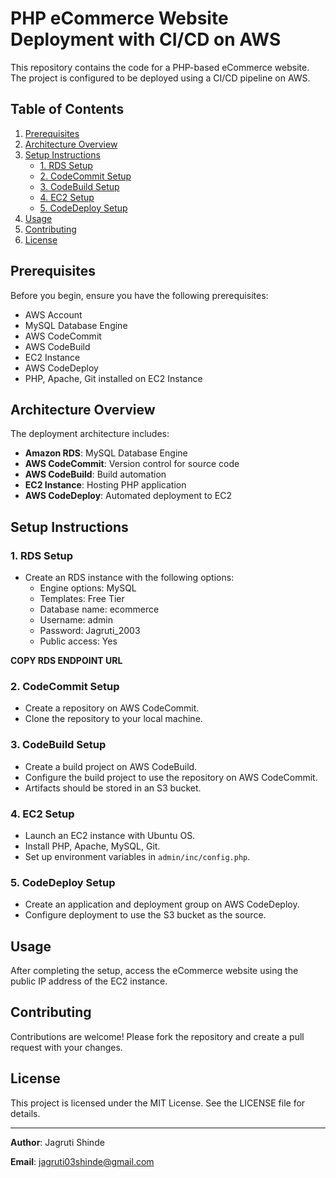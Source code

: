 # PHP eCommerce Website Deployment with CI/CD on AWS

This repository contains the code for a PHP-based eCommerce website. The project is configured to be deployed using a CI/CD pipeline on AWS.

## Table of Contents
1. [Prerequisites](#prerequisites)
2. [Architecture Overview](#architecture-overview)
3. [Setup Instructions](#setup-instructions)
   - [1. RDS Setup](#1-rds-setup)
   - [2. CodeCommit Setup](#2-codecommit-setup)
   - [3. CodeBuild Setup](#3-codebuild-setup)
   - [4. EC2 Setup](#4-ec2-setup)
   - [5. CodeDeploy Setup](#5-codedeploy-setup)
4. [Usage](#usage)
5. [Contributing](#contributing)
6. [License](#license)

## Prerequisites

Before you begin, ensure you have the following prerequisites:

- AWS Account
- MySQL Database Engine
- AWS CodeCommit
- AWS CodeBuild
- EC2 Instance
- AWS CodeDeploy
- PHP, Apache, Git installed on EC2 Instance

## Architecture Overview

The deployment architecture includes:

- **Amazon RDS**: MySQL Database Engine
- **AWS CodeCommit**: Version control for source code
- **AWS CodeBuild**: Build automation
- **EC2 Instance**: Hosting PHP application
- **AWS CodeDeploy**: Automated deployment to EC2

## Setup Instructions

### 1. RDS Setup

- Create an RDS instance with the following options:
  - Engine options: MySQL
  - Templates: Free Tier
  - Database name: ecommerce
  - Username: admin
  - Password: Jagruti_2003
  - Public access: Yes

**COPY RDS ENDPOINT URL**

### 2. CodeCommit Setup

- Create a repository on AWS CodeCommit.
- Clone the repository to your local machine.

### 3. CodeBuild Setup

- Create a build project on AWS CodeBuild.
- Configure the build project to use the repository on AWS CodeCommit.
- Artifacts should be stored in an S3 bucket.

### 4. EC2 Setup

- Launch an EC2 instance with Ubuntu OS.
- Install PHP, Apache, MySQL, Git.
- Set up environment variables in `admin/inc/config.php`.

### 5. CodeDeploy Setup

- Create an application and deployment group on AWS CodeDeploy.
- Configure deployment to use the S3 bucket as the source.

## Usage

After completing the setup, access the eCommerce website using the public IP address of the EC2 instance.

## Contributing

Contributions are welcome! Please fork the repository and create a pull request with your changes.

## License

This project is licensed under the MIT License. See the LICENSE file for details.

---

**Author**: Jagruti Shinde

**Email**: jagruti03shinde@gmail.com
